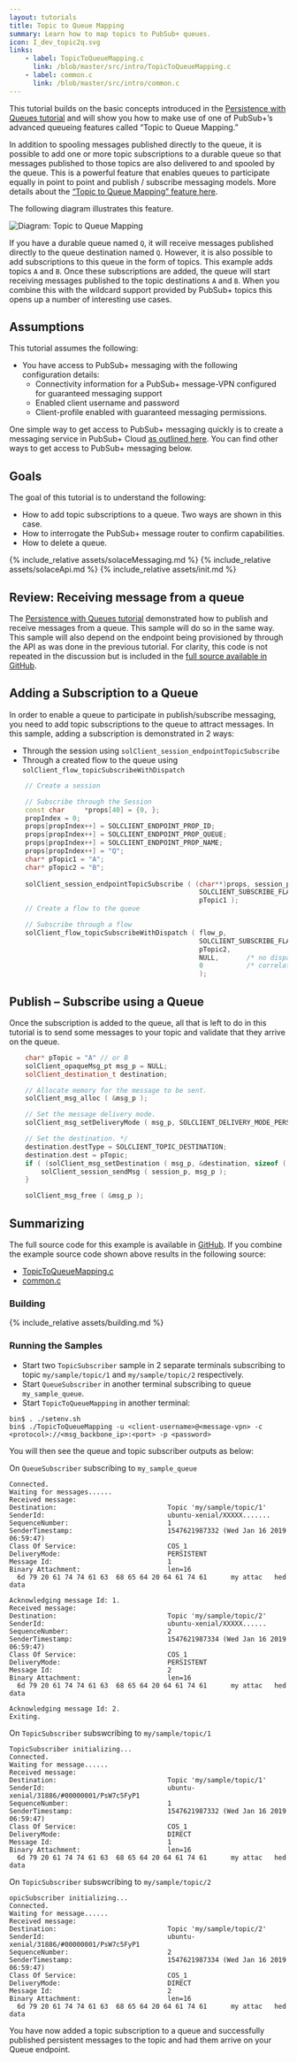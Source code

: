 ```yaml
---
layout: tutorials
title: Topic to Queue Mapping
summary: Learn how to map topics to PubSub+ queues.
icon: I_dev_topic2q.svg
links:
    - label: TopicToQueueMapping.c
      link: /blob/master/src/intro/TopicToQueueMapping.c
    - label: common.c
      link: /blob/master/src/intro/common.c
---
```


This tutorial builds on the basic concepts introduced in the [Persistence with Queues tutorial](../persistence-with-queues/) and will show you how to make use of one of PubSub+’s advanced queueing features called “Topic to Queue Mapping.”

In addition to spooling messages published directly to the queue, it is possible to add one or more topic subscriptions to a durable queue so that messages published to those topics are also delivered to and spooled by the queue. This is a powerful feature that enables queues to participate equally in point to point and publish / subscribe messaging models. More details about the [“Topic to Queue Mapping” feature here](https://docs.solace.com/PubSub-Basics/Core-Concepts.htm).

The following diagram illustrates this feature.

![Diagram: Topic to Queue Mapping](../../../images/diagrams/topic-to-queue-mapping-detail.png)

If you have a durable queue named `Q`, it will receive messages published directly to the queue destination named `Q`. However, it is also possible to add subscriptions to this queue in the form of topics. This example adds topics `A` and `B`. Once these subscriptions are added, the queue will start receiving messages published to the topic destinations `A` and `B`. When you combine this with the wildcard support provided by PubSub+ topics this opens up a number of interesting use cases.

## Assumptions

This tutorial assumes the following:

*   You have access to PubSub+ messaging with the following configuration details:
    *   Connectivity information for a PubSub+ message-VPN configured for guaranteed messaging support
    *   Enabled client username and password
    *   Client-profile enabled with guaranteed messaging permissions.

One simple way to get access to PubSub+ messaging quickly is to create a messaging service in PubSub+ Cloud [as outlined here](https://solace.com/products/event-broker/cloud/). You can find other ways to get access to PubSub+ messaging below.

## Goals

The goal of this tutorial is to understand the following:

*   How to add topic subscriptions to a queue. Two ways are shown in this case.
*   How to interrogate the PubSub+ message router to confirm capabilities.
*   How to delete a queue.


{% include_relative assets/solaceMessaging.md %}
{% include_relative assets/solaceApi.md %}
{% include_relative assets/init.md %}

## Review: Receiving message from a queue

The [Persistence with Queues tutorial](../persistence-with-queues/) demonstrated how to publish and receive messages from a queue. This sample will do so in the same way. This sample will also depend on the endpoint being provisioned by through the API as was done in the previous tutorial. For clarity, this code is not repeated in the discussion but is included in the [full source available in GitHub](https://github.com/SolaceSamples/solace-samples-c/blob/master/src/TopicToQueueMapping/TopicToQueueMapping.cs).

## Adding a Subscription to a Queue

In order to enable a queue to participate in publish/subscribe messaging, you need to add topic subscriptions to the queue to attract messages. In this sample, adding a subscription is demonstrated in 2 ways:
* Through the session using `solClient_session_endpointTopicSubscribe` 
* Through a created flow to the queue using `solClient_flow_topicSubscribeWithDispatch` 
  
```cpp
    // Create a session 

    // Subscribe through the Session
    const char     *props[40] = {0, };
    propIndex = 0;
    props[propIndex++] = SOLCLIENT_ENDPOINT_PROP_ID;
    props[propIndex++] = SOLCLIENT_ENDPOINT_PROP_QUEUE;
    props[propIndex++] = SOLCLIENT_ENDPOINT_PROP_NAME;
    props[propIndex++] = "Q";
    char* pTopic1 = "A";
    char* pTopic2 = "B";
    
    solClient_session_endpointTopicSubscribe ( (char**)props, session_p,
                                                SOLCLIENT_SUBSCRIBE_FLAGS_WAITFORCONFIRM,
                                                pTopic1 );
    // Create a flow to the queue

    // Subscribe through a flow
    solClient_flow_topicSubscribeWithDispatch ( flow_p,
                                                SOLCLIENT_SUBSCRIBE_FLAGS_WAITFORCONFIRM,
                                                pTopic2,
                                                NULL,       /* no dispatch functions */
                                                0           /* correlation tag pointer */
                                                );

```

## Publish – Subscribe using a Queue

Once the subscription is added to the queue, all that is left to do in this tutorial is to send some messages to your topic and validate that they arrive on the queue. 

```cpp
    char* pTopic = "A" // or B
    solClient_opaqueMsg_pt msg_p = NULL;
    solClient_destination_t destination;

    // Allocate memory for the message to be sent. 
    solClient_msg_alloc ( &msg_p );

    // Set the message delivery mode. 
    solClient_msg_setDeliveryMode ( msg_p, SOLCLIENT_DELIVERY_MODE_PERSISTENT );

    // Set the destination. */
    destination.destType = SOLCLIENT_TOPIC_DESTINATION;
    destination.dest = pTopic;
    if ( (solClient_msg_setDestination ( msg_p, &destination, sizeof ( destination ) ) ) != SOLCLIENT_OK ) {
        solClient_session_sendMsg ( session_p, msg_p );
    }

    solClient_msg_free ( &msg_p );

```

## Summarizing

The full source code for this example is available in [GitHub](https://github.com/SolaceSamples/solace-samples-c). If you combine the example source code shown above results in the following source:

* [TopicToQueueMapping.c](https://github.com/SolaceSamples/solace-samples-c/blob/master/src/intro/TopicToQueueMapping.c)
* [common.c](https://github.com/SolaceSamples/solace-samples-c/blob/master/src/intro/common.c)

### Building

{% include_relative assets/building.md %}

### Running the Samples

* Start two `TopicSubscriber` sample in 2 separate terminals subscribing to topic `my/sample/topic/1` and `my/sample/topic/2` respectively.
* Start `QueueSubscriber` in another terminal subscribing to queue `my_sample_queue`.
* Start `TopicToQueueMapping` in another terminal:
```
bin$ . ./setenv.sh
bin$ ./TopicToQueueMapping -u <client-username>@<message-vpn> -c <protocol>://<msg_backbone_ip>:<port> -p <password>
```
You will then see the queue and topic subscriber outputs as below:

On `QueueSubscriber` subscribing to `my_sample_queue`
```
Connected.
Waiting for messages......
Received message:
Destination:                            Topic 'my/sample/topic/1'
SenderId:                               ubuntu-xenial/XXXXX.......
SequenceNumber:                         1
SenderTimestamp:                        1547621987332 (Wed Jan 16 2019 06:59:47)
Class Of Service:                       COS_1
DeliveryMode:                           PERSISTENT
Message Id:                             1
Binary Attachment:                      len=16
  6d 79 20 61 74 74 61 63  68 65 64 20 64 61 74 61      my attac   hed data

Acknowledging message Id: 1.
Received message:
Destination:                            Topic 'my/sample/topic/2'
SenderId:                               ubuntu-xenial/XXXXX......
SequenceNumber:                         2
SenderTimestamp:                        1547621987334 (Wed Jan 16 2019 06:59:47)
Class Of Service:                       COS_1
DeliveryMode:                           PERSISTENT
Message Id:                             2
Binary Attachment:                      len=16
  6d 79 20 61 74 74 61 63  68 65 64 20 64 61 74 61      my attac   hed data

Acknowledging message Id: 2.
Exiting.
```
On `TopicSubscriber` subswcribing to `my/sample/topic/1`
```
TopicSubscriber initializing...
Connected.
Waiting for message......
Received message:
Destination:                            Topic 'my/sample/topic/1'
SenderId:                               ubuntu-xenial/31886/#00000001/PsW7c5FyP1
SequenceNumber:                         1
SenderTimestamp:                        1547621987332 (Wed Jan 16 2019 06:59:47)
Class Of Service:                       COS_1
DeliveryMode:                           DIRECT
Message Id:                             1
Binary Attachment:                      len=16
  6d 79 20 61 74 74 61 63  68 65 64 20 64 61 74 61      my attac   hed data
```
On `TopicSubscriber` subswcribing to `my/sample/topic/2`
```
opicSubscriber initializing...
Connected.
Waiting for message......
Received message:
Destination:                            Topic 'my/sample/topic/2'
SenderId:                               ubuntu-xenial/31886/#00000001/PsW7c5FyP1
SequenceNumber:                         2
SenderTimestamp:                        1547621987334 (Wed Jan 16 2019 06:59:47)
Class Of Service:                       COS_1
DeliveryMode:                           DIRECT
Message Id:                             2
Binary Attachment:                      len=16
  6d 79 20 61 74 74 61 63  68 65 64 20 64 61 74 61      my attac   hed data
```
You have now added a topic subscription to a queue and successfully published persistent messages to the topic and had them arrive on your Queue endpoint.